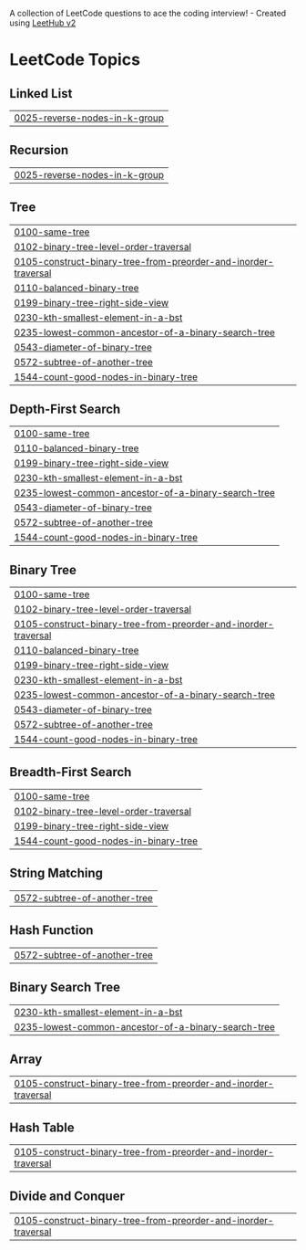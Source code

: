 A collection of LeetCode questions to ace the coding interview! - Created using [LeetHub v2](https://github.com/arunbhardwaj/LeetHub-2.0)
<!---LeetCode Topics Start-->
# LeetCode Topics
## Linked List
|  |
| ------- |
| [0025-reverse-nodes-in-k-group](https://github.com/StarPlatinum011/leetcode-practice/tree/master/0025-reverse-nodes-in-k-group) |
## Recursion
|  |
| ------- |
| [0025-reverse-nodes-in-k-group](https://github.com/StarPlatinum011/leetcode-practice/tree/master/0025-reverse-nodes-in-k-group) |
## Tree
|  |
| ------- |
| [0100-same-tree](https://github.com/StarPlatinum011/leetcode-practice/tree/master/0100-same-tree) |
| [0102-binary-tree-level-order-traversal](https://github.com/StarPlatinum011/leetcode-practice/tree/master/0102-binary-tree-level-order-traversal) |
| [0105-construct-binary-tree-from-preorder-and-inorder-traversal](https://github.com/StarPlatinum011/leetcode-practice/tree/master/0105-construct-binary-tree-from-preorder-and-inorder-traversal) |
| [0110-balanced-binary-tree](https://github.com/StarPlatinum011/leetcode-practice/tree/master/0110-balanced-binary-tree) |
| [0199-binary-tree-right-side-view](https://github.com/StarPlatinum011/leetcode-practice/tree/master/0199-binary-tree-right-side-view) |
| [0230-kth-smallest-element-in-a-bst](https://github.com/StarPlatinum011/leetcode-practice/tree/master/0230-kth-smallest-element-in-a-bst) |
| [0235-lowest-common-ancestor-of-a-binary-search-tree](https://github.com/StarPlatinum011/leetcode-practice/tree/master/0235-lowest-common-ancestor-of-a-binary-search-tree) |
| [0543-diameter-of-binary-tree](https://github.com/StarPlatinum011/leetcode-practice/tree/master/0543-diameter-of-binary-tree) |
| [0572-subtree-of-another-tree](https://github.com/StarPlatinum011/leetcode-practice/tree/master/0572-subtree-of-another-tree) |
| [1544-count-good-nodes-in-binary-tree](https://github.com/StarPlatinum011/leetcode-practice/tree/master/1544-count-good-nodes-in-binary-tree) |
## Depth-First Search
|  |
| ------- |
| [0100-same-tree](https://github.com/StarPlatinum011/leetcode-practice/tree/master/0100-same-tree) |
| [0110-balanced-binary-tree](https://github.com/StarPlatinum011/leetcode-practice/tree/master/0110-balanced-binary-tree) |
| [0199-binary-tree-right-side-view](https://github.com/StarPlatinum011/leetcode-practice/tree/master/0199-binary-tree-right-side-view) |
| [0230-kth-smallest-element-in-a-bst](https://github.com/StarPlatinum011/leetcode-practice/tree/master/0230-kth-smallest-element-in-a-bst) |
| [0235-lowest-common-ancestor-of-a-binary-search-tree](https://github.com/StarPlatinum011/leetcode-practice/tree/master/0235-lowest-common-ancestor-of-a-binary-search-tree) |
| [0543-diameter-of-binary-tree](https://github.com/StarPlatinum011/leetcode-practice/tree/master/0543-diameter-of-binary-tree) |
| [0572-subtree-of-another-tree](https://github.com/StarPlatinum011/leetcode-practice/tree/master/0572-subtree-of-another-tree) |
| [1544-count-good-nodes-in-binary-tree](https://github.com/StarPlatinum011/leetcode-practice/tree/master/1544-count-good-nodes-in-binary-tree) |
## Binary Tree
|  |
| ------- |
| [0100-same-tree](https://github.com/StarPlatinum011/leetcode-practice/tree/master/0100-same-tree) |
| [0102-binary-tree-level-order-traversal](https://github.com/StarPlatinum011/leetcode-practice/tree/master/0102-binary-tree-level-order-traversal) |
| [0105-construct-binary-tree-from-preorder-and-inorder-traversal](https://github.com/StarPlatinum011/leetcode-practice/tree/master/0105-construct-binary-tree-from-preorder-and-inorder-traversal) |
| [0110-balanced-binary-tree](https://github.com/StarPlatinum011/leetcode-practice/tree/master/0110-balanced-binary-tree) |
| [0199-binary-tree-right-side-view](https://github.com/StarPlatinum011/leetcode-practice/tree/master/0199-binary-tree-right-side-view) |
| [0230-kth-smallest-element-in-a-bst](https://github.com/StarPlatinum011/leetcode-practice/tree/master/0230-kth-smallest-element-in-a-bst) |
| [0235-lowest-common-ancestor-of-a-binary-search-tree](https://github.com/StarPlatinum011/leetcode-practice/tree/master/0235-lowest-common-ancestor-of-a-binary-search-tree) |
| [0543-diameter-of-binary-tree](https://github.com/StarPlatinum011/leetcode-practice/tree/master/0543-diameter-of-binary-tree) |
| [0572-subtree-of-another-tree](https://github.com/StarPlatinum011/leetcode-practice/tree/master/0572-subtree-of-another-tree) |
| [1544-count-good-nodes-in-binary-tree](https://github.com/StarPlatinum011/leetcode-practice/tree/master/1544-count-good-nodes-in-binary-tree) |
## Breadth-First Search
|  |
| ------- |
| [0100-same-tree](https://github.com/StarPlatinum011/leetcode-practice/tree/master/0100-same-tree) |
| [0102-binary-tree-level-order-traversal](https://github.com/StarPlatinum011/leetcode-practice/tree/master/0102-binary-tree-level-order-traversal) |
| [0199-binary-tree-right-side-view](https://github.com/StarPlatinum011/leetcode-practice/tree/master/0199-binary-tree-right-side-view) |
| [1544-count-good-nodes-in-binary-tree](https://github.com/StarPlatinum011/leetcode-practice/tree/master/1544-count-good-nodes-in-binary-tree) |
## String Matching
|  |
| ------- |
| [0572-subtree-of-another-tree](https://github.com/StarPlatinum011/leetcode-practice/tree/master/0572-subtree-of-another-tree) |
## Hash Function
|  |
| ------- |
| [0572-subtree-of-another-tree](https://github.com/StarPlatinum011/leetcode-practice/tree/master/0572-subtree-of-another-tree) |
## Binary Search Tree
|  |
| ------- |
| [0230-kth-smallest-element-in-a-bst](https://github.com/StarPlatinum011/leetcode-practice/tree/master/0230-kth-smallest-element-in-a-bst) |
| [0235-lowest-common-ancestor-of-a-binary-search-tree](https://github.com/StarPlatinum011/leetcode-practice/tree/master/0235-lowest-common-ancestor-of-a-binary-search-tree) |
## Array
|  |
| ------- |
| [0105-construct-binary-tree-from-preorder-and-inorder-traversal](https://github.com/StarPlatinum011/leetcode-practice/tree/master/0105-construct-binary-tree-from-preorder-and-inorder-traversal) |
## Hash Table
|  |
| ------- |
| [0105-construct-binary-tree-from-preorder-and-inorder-traversal](https://github.com/StarPlatinum011/leetcode-practice/tree/master/0105-construct-binary-tree-from-preorder-and-inorder-traversal) |
## Divide and Conquer
|  |
| ------- |
| [0105-construct-binary-tree-from-preorder-and-inorder-traversal](https://github.com/StarPlatinum011/leetcode-practice/tree/master/0105-construct-binary-tree-from-preorder-and-inorder-traversal) |
<!---LeetCode Topics End-->